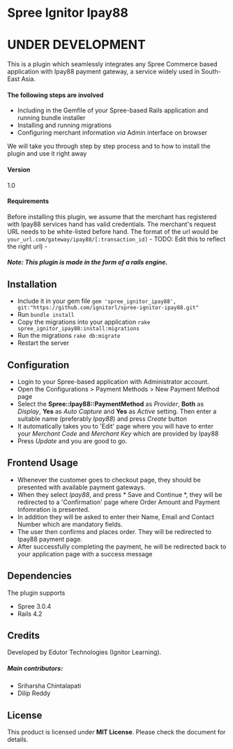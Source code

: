 # Spree Ignitor Ipay88

# UNDER DEVELOPMENT
This is a plugin which seamlessly integrates any Spree Commerce based application with Ipay88 payment gateway, a service widely used in South-East Asia. 

#### The following steps are involved
  - Including in the Gemfile of your Spree-based Rails application and running bundle installer
  -  Installing and running migrations
  -  Configuring merchant information *via* Admin interface on browser

We will take you through step by step process and to how to install the plugin and use it right away

#### Version
1.0

#### Requirements
Before installing this plugin, we assume that the merchant has registered with Ipay88 services hand has valid credentials. The merchant's request URL needs to be white-listed before hand. The format of the url would be ```your_url.com/gateway/ipay88/[:transaction_id]```  - TODO: Edit this to reflect the right url) -

##### Note: This plugin is made in the form of a rails engine. 

## Installation

  - Include it in your gem file ```gem 'spree_ignitor_ipay88', git:"https://github.com/ignitorl/spree-ignitor-ipay88.git"```
  - Run ```bundle install```
  - Copy the migrations into your application ```rake spree_ignitor_ipay88:install:migrations```
  - Run the migrations ```rake db:migrate```
  - Restart the server

## Configuration
  - Login to your Spree-based application with Administrator account. 
  - Open the Configurations > Payment Methods > New Payment Method page
  - Select the **Spree::Ipay88::PaymentMethod** as *Provider*, **Both** as *Display*, **Yes** as *Auto Capture* and **Yes** as *Active* setting. Then enter a suitable name (preferably *Ipay88*) and press *Create* button
  - It automatically takes you to 'Edit' page where you will have to enter your *Merchant Code* and *Merchant Key* which are provided by Ipay88
  - Press *Update* and you are good to go.

## Frontend Usage
  - Whenever the customer goes to checkout page, they should be presented with available payment gateways.
  - When they select *Ipay88*, and press * Save and Continue *, they will be redirected to a 'Confirmation' page where Order Amount and Payment Infomration is presented. 
  - In addition they will be asked to enter their Name, Email and Contact Number which are mandatory fields.
  - The user then confirms and places order. They will be redirected to Ipay88 payment page. 
  - After successfully completing the payment, he will be redirected back to your application page with a success message

## Dependencies
The plugin supports

   - Spree 3.0.4
   - Rails 4.2
## Credits
Developed by Edutor Technologies (Ignitor Learning). 
##### Main contributors:  
  - Sriharsha Chintalapati 
  - Dilip Reddy
## License
This product is licensed under **MIT License**. Please check the document for details.
